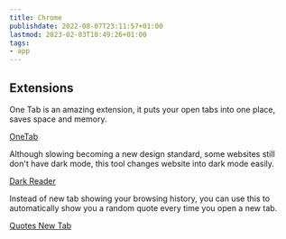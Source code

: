 ```yaml
---
title: Chrome
publishdate: 2022-08-07T23:11:57+01:00
lastmod: 2023-02-03T10:49:26+01:00
tags: 
- app
---
```








## Extensions



One Tab is an amazing extension, it puts your open tabs into one place, saves space and memory.

[OneTab](https://chrome.google.com/webstore/detail/onetab/chphlpgkkbolifaimnlloiipkdnihall)



Although slowing becoming a new design standard, some websites still don't have dark mode, this tool changes website into dark mode easily.

[Dark Reader](https://chrome.google.com/webstore/detail/dark-reader/eimadpbcbfnmbkopoojfekhnkhdbieeh)



Instead of new tab showing your browsing history, you can use this to automatically show you a random quote every time you open a new tab.

[Quotes New Tab](https://chrome.google.com/webstore/detail/quotes-new-tab/fnhpicigolcacikdjdocmkfnplmefadg)





